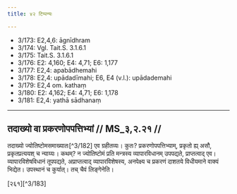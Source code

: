 ```yaml
---
title: ४२ टिप्पन्यः

---
```

- 3/173: E2,4,6: āgnīdhram
- 3/174: Vgl. Tait.S. 3.1.6.1
- 3/175: Tait.S. 3.1.6.1
- 3/176: E2: 4,160; E4: 4,71; E6: 1,177
- 3/177: E2,4: apabādhemahi
- 3/178: E2,4: upādadīmahi; E6, E4 (v.l.): upādademahi
- 3/179: E2,4 om. kathaṃ
- 3/180: E2: 4,162; E4: 4,71; E6: 1,178
- 3/181: E2,4: yathā sādhanaṃ

____________________________________________


## तदाख्यो वा प्रकरणोपपत्तिभ्यां // MS_३,२.२१ //

तदाख्यो ज्योतिष्टोमसमाख्यातः[^3/182] एव ग्रहीतव्यः। कुतः? प्रकरणोपपत्तिभ्याम्, प्रकृतो ह्य् असौ, प्रकृतप्रत्ययश् च न्याय्यः। कथम्? न ज्योतिष्टोमं प्रति मन्त्रस्य व्यापारविधानम् उपपद्यते, प्राप्तत्वाद् एव। व्यापारविशेषविधानं तूपपद्यते, अप्राप्तत्वाद् व्यापारविशेषस्य, अनपेक्ष्य च प्रकरणं दाशतये विधीयमाने वाक्यं भिद्येत। उपस्थानं च कुर्यात्। तच् चैवं लिङ्गेनेति।

[२६१][^3/183]
